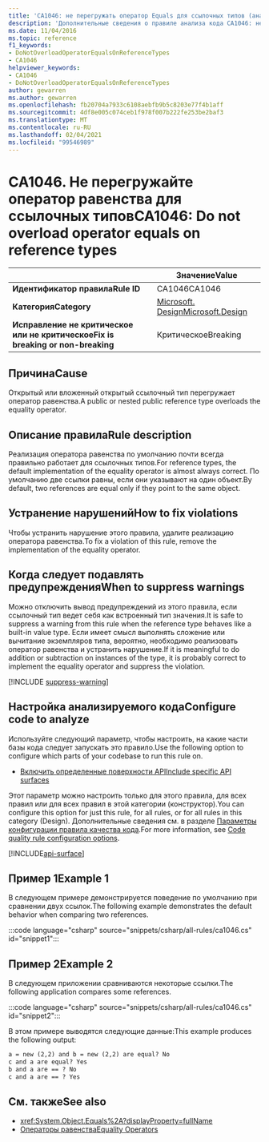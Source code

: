 ```yaml
---
title: 'CA1046: не перегружать оператор Equals для ссылочных типов (анализ кода)'
description: 'Дополнительные сведения о правиле анализа кода CA1046: не перегружать оператор Equals в ссылочных типах'
ms.date: 11/04/2016
ms.topic: reference
f1_keywords:
- DoNotOverloadOperatorEqualsOnReferenceTypes
- CA1046
helpviewer_keywords:
- CA1046
- DoNotOverloadOperatorEqualsOnReferenceTypes
author: gewarren
ms.author: gewarren
ms.openlocfilehash: fb20704a7933c6108aebfb9b5c8203e77f4b1aff
ms.sourcegitcommit: 4df8e005c074ceb1f978f007b222fe253be2baf3
ms.translationtype: MT
ms.contentlocale: ru-RU
ms.lasthandoff: 02/04/2021
ms.locfileid: "99546989"
---
```

# <a name="ca1046-do-not-overload-operator-equals-on-reference-types"></a><span data-ttu-id="e136c-103">CA1046. Не перегружайте оператор равенства для ссылочных типов</span><span class="sxs-lookup"><span data-stu-id="e136c-103">CA1046: Do not overload operator equals on reference types</span></span>

| | <span data-ttu-id="e136c-104">Значение</span><span class="sxs-lookup"><span data-stu-id="e136c-104">Value</span></span> |
|-|-|
| <span data-ttu-id="e136c-105">**Идентификатор правила**</span><span class="sxs-lookup"><span data-stu-id="e136c-105">**Rule ID**</span></span> |<span data-ttu-id="e136c-106">CA1046</span><span class="sxs-lookup"><span data-stu-id="e136c-106">CA1046</span></span>|
| <span data-ttu-id="e136c-107">**Категория**</span><span class="sxs-lookup"><span data-stu-id="e136c-107">**Category**</span></span> |[<span data-ttu-id="e136c-108">Microsoft. Design</span><span class="sxs-lookup"><span data-stu-id="e136c-108">Microsoft.Design</span></span>](design-warnings.md)|
| <span data-ttu-id="e136c-109">**Исправление не критическое или не критическое**</span><span class="sxs-lookup"><span data-stu-id="e136c-109">**Fix is breaking or non-breaking**</span></span> |<span data-ttu-id="e136c-110">Критическое</span><span class="sxs-lookup"><span data-stu-id="e136c-110">Breaking</span></span>|

## <a name="cause"></a><span data-ttu-id="e136c-111">Причина</span><span class="sxs-lookup"><span data-stu-id="e136c-111">Cause</span></span>

<span data-ttu-id="e136c-112">Открытый или вложенный открытый ссылочный тип перегружает оператор равенства.</span><span class="sxs-lookup"><span data-stu-id="e136c-112">A public or nested public reference type overloads the equality operator.</span></span>

## <a name="rule-description"></a><span data-ttu-id="e136c-113">Описание правила</span><span class="sxs-lookup"><span data-stu-id="e136c-113">Rule description</span></span>

<span data-ttu-id="e136c-114">Реализация оператора равенства по умолчанию почти всегда правильно работает для ссылочных типов.</span><span class="sxs-lookup"><span data-stu-id="e136c-114">For reference types, the default implementation of the equality operator is almost always correct.</span></span> <span data-ttu-id="e136c-115">По умолчанию две ссылки равны, если они указывают на один объект.</span><span class="sxs-lookup"><span data-stu-id="e136c-115">By default, two references are equal only if they point to the same object.</span></span>

## <a name="how-to-fix-violations"></a><span data-ttu-id="e136c-116">Устранение нарушений</span><span class="sxs-lookup"><span data-stu-id="e136c-116">How to fix violations</span></span>

<span data-ttu-id="e136c-117">Чтобы устранить нарушение этого правила, удалите реализацию оператора равенства.</span><span class="sxs-lookup"><span data-stu-id="e136c-117">To fix a violation of this rule, remove the implementation of the equality operator.</span></span>

## <a name="when-to-suppress-warnings"></a><span data-ttu-id="e136c-118">Когда следует подавлять предупреждения</span><span class="sxs-lookup"><span data-stu-id="e136c-118">When to suppress warnings</span></span>

<span data-ttu-id="e136c-119">Можно отключить вывод предупреждений из этого правила, если ссылочный тип ведет себя как встроенный тип значения.</span><span class="sxs-lookup"><span data-stu-id="e136c-119">It is safe to suppress a warning from this rule when the reference type behaves like a built-in value type.</span></span> <span data-ttu-id="e136c-120">Если имеет смысл выполнять сложение или вычитание экземпляров типа, вероятно, необходимо реализовать оператор равенства и устранить нарушение.</span><span class="sxs-lookup"><span data-stu-id="e136c-120">If it is meaningful to do addition or subtraction on instances of the type, it is probably correct to implement the equality operator and suppress the violation.</span></span>

[!INCLUDE [suppress-warning](../../../../includes/code-analysis/suppress-warning.md)]

## <a name="configure-code-to-analyze"></a><span data-ttu-id="e136c-121">Настройка анализируемого кода</span><span class="sxs-lookup"><span data-stu-id="e136c-121">Configure code to analyze</span></span>

<span data-ttu-id="e136c-122">Используйте следующий параметр, чтобы настроить, на какие части базы кода следует запускать это правило.</span><span class="sxs-lookup"><span data-stu-id="e136c-122">Use the following option to configure which parts of your codebase to run this rule on.</span></span>

- [<span data-ttu-id="e136c-123">Включить определенные поверхности API</span><span class="sxs-lookup"><span data-stu-id="e136c-123">Include specific API surfaces</span></span>](#include-specific-api-surfaces)

<span data-ttu-id="e136c-124">Этот параметр можно настроить только для этого правила, для всех правил или для всех правил в этой категории (конструктор).</span><span class="sxs-lookup"><span data-stu-id="e136c-124">You can configure this option for just this rule, for all rules, or for all rules in this category (Design).</span></span> <span data-ttu-id="e136c-125">Дополнительные сведения см. в разделе [Параметры конфигурации правила качества кода](../code-quality-rule-options.md).</span><span class="sxs-lookup"><span data-stu-id="e136c-125">For more information, see [Code quality rule configuration options](../code-quality-rule-options.md).</span></span>

[!INCLUDE[api-surface](~/includes/code-analysis/api-surface.md)]

## <a name="example-1"></a><span data-ttu-id="e136c-126">Пример 1</span><span class="sxs-lookup"><span data-stu-id="e136c-126">Example 1</span></span>

<span data-ttu-id="e136c-127">В следующем примере демонстрируется поведение по умолчанию при сравнении двух ссылок.</span><span class="sxs-lookup"><span data-stu-id="e136c-127">The following example demonstrates the default behavior when comparing two references.</span></span>

:::code language="csharp" source="snippets/csharp/all-rules/ca1046.cs" id="snippet1":::

## <a name="example-2"></a><span data-ttu-id="e136c-128">Пример 2</span><span class="sxs-lookup"><span data-stu-id="e136c-128">Example 2</span></span>

<span data-ttu-id="e136c-129">В следующем приложении сравниваются некоторые ссылки.</span><span class="sxs-lookup"><span data-stu-id="e136c-129">The following application compares some references.</span></span>

:::code language="csharp" source="snippets/csharp/all-rules/ca1046.cs" id="snippet2":::

<span data-ttu-id="e136c-130">В этом примере выводятся следующие данные:</span><span class="sxs-lookup"><span data-stu-id="e136c-130">This example produces the following output:</span></span>

```txt
a = new (2,2) and b = new (2,2) are equal? No
c and a are equal? Yes
b and a are == ? No
c and a are == ? Yes
```

## <a name="see-also"></a><span data-ttu-id="e136c-131">См. также</span><span class="sxs-lookup"><span data-stu-id="e136c-131">See also</span></span>

- <xref:System.Object.Equals%2A?displayProperty=fullName>
- [<span data-ttu-id="e136c-132">Операторы равенства</span><span class="sxs-lookup"><span data-stu-id="e136c-132">Equality Operators</span></span>](../../../standard/design-guidelines/equality-operators.md)
